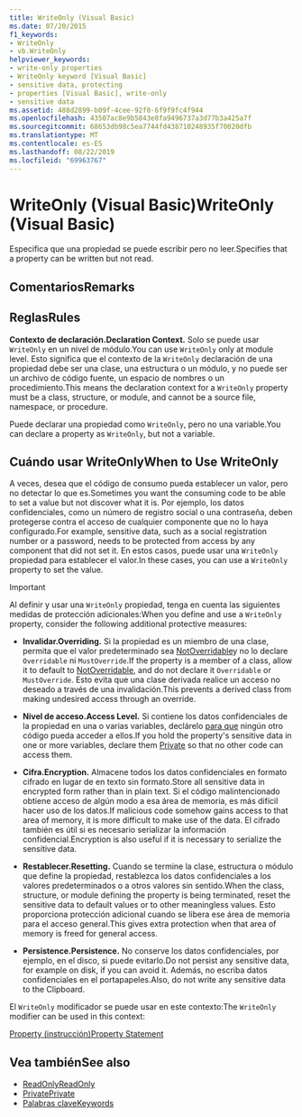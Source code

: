```yaml
---
title: WriteOnly (Visual Basic)
ms.date: 07/20/2015
f1_keywords:
- WriteOnly
- vb.WriteOnly
helpviewer_keywords:
- write-only properties
- WriteOnly keyword [Visual Basic]
- sensitive data, protecting
- properties [Visual Basic], write-only
- sensitive data
ms.assetid: 488d2899-b09f-4cee-92f0-6f9f9fc4f944
ms.openlocfilehash: 43507ac8e9b5843e8fa9496737a3d77b3a425a7f
ms.sourcegitcommit: 68653db98c5ea7744fd438710248935f70020dfb
ms.translationtype: MT
ms.contentlocale: es-ES
ms.lasthandoff: 08/22/2019
ms.locfileid: "69963767"
---
```

# <a name="writeonly-visual-basic"></a><span data-ttu-id="bf79b-102">WriteOnly (Visual Basic)</span><span class="sxs-lookup"><span data-stu-id="bf79b-102">WriteOnly (Visual Basic)</span></span>
<span data-ttu-id="bf79b-103">Especifica que una propiedad se puede escribir pero no leer.</span><span class="sxs-lookup"><span data-stu-id="bf79b-103">Specifies that a property can be written but not read.</span></span>  
  
## <a name="remarks"></a><span data-ttu-id="bf79b-104">Comentarios</span><span class="sxs-lookup"><span data-stu-id="bf79b-104">Remarks</span></span>  
  
## <a name="rules"></a><span data-ttu-id="bf79b-105">Reglas</span><span class="sxs-lookup"><span data-stu-id="bf79b-105">Rules</span></span>  
 <span data-ttu-id="bf79b-106">**Contexto de declaración.**</span><span class="sxs-lookup"><span data-stu-id="bf79b-106">**Declaration Context.**</span></span> <span data-ttu-id="bf79b-107">Solo se puede usar `WriteOnly` en un nivel de módulo.</span><span class="sxs-lookup"><span data-stu-id="bf79b-107">You can use `WriteOnly` only at module level.</span></span> <span data-ttu-id="bf79b-108">Esto significa que el contexto de la `WriteOnly` declaración de una propiedad debe ser una clase, una estructura o un módulo, y no puede ser un archivo de código fuente, un espacio de nombres o un procedimiento.</span><span class="sxs-lookup"><span data-stu-id="bf79b-108">This means the declaration context for a `WriteOnly` property must be a class, structure, or module, and cannot be a source file, namespace, or procedure.</span></span>  
  
 <span data-ttu-id="bf79b-109">Puede declarar una propiedad como `WriteOnly`, pero no una variable.</span><span class="sxs-lookup"><span data-stu-id="bf79b-109">You can declare a property as `WriteOnly`, but not a variable.</span></span>  
  
## <a name="when-to-use-writeonly"></a><span data-ttu-id="bf79b-110">Cuándo usar WriteOnly</span><span class="sxs-lookup"><span data-stu-id="bf79b-110">When to Use WriteOnly</span></span>  
 <span data-ttu-id="bf79b-111">A veces, desea que el código de consumo pueda establecer un valor, pero no detectar lo que es.</span><span class="sxs-lookup"><span data-stu-id="bf79b-111">Sometimes you want the consuming code to be able to set a value but not discover what it is.</span></span> <span data-ttu-id="bf79b-112">Por ejemplo, los datos confidenciales, como un número de registro social o una contraseña, deben protegerse contra el acceso de cualquier componente que no lo haya configurado.</span><span class="sxs-lookup"><span data-stu-id="bf79b-112">For example, sensitive data, such as a social registration number or a password, needs to be protected from access by any component that did not set it.</span></span> <span data-ttu-id="bf79b-113">En estos casos, puede usar una `WriteOnly` propiedad para establecer el valor.</span><span class="sxs-lookup"><span data-stu-id="bf79b-113">In these cases, you can use a `WriteOnly` property to set the value.</span></span>  
  
> [!IMPORTANT]
> <span data-ttu-id="bf79b-114">Al definir y usar una `WriteOnly` propiedad, tenga en cuenta las siguientes medidas de protección adicionales:</span><span class="sxs-lookup"><span data-stu-id="bf79b-114">When you define and use a `WriteOnly` property, consider the following additional protective measures:</span></span>  
  
- <span data-ttu-id="bf79b-115">**Invalidar.**</span><span class="sxs-lookup"><span data-stu-id="bf79b-115">**Overriding.**</span></span> <span data-ttu-id="bf79b-116">Si la propiedad es un miembro de una clase, permita que el valor predeterminado sea [NotOverridable](../../../visual-basic/language-reference/modifiers/notoverridable.md)y no lo declare `Overridable` ni `MustOverride`.</span><span class="sxs-lookup"><span data-stu-id="bf79b-116">If the property is a member of a class, allow it to default to [NotOverridable](../../../visual-basic/language-reference/modifiers/notoverridable.md), and do not declare it `Overridable` or `MustOverride`.</span></span> <span data-ttu-id="bf79b-117">Esto evita que una clase derivada realice un acceso no deseado a través de una invalidación.</span><span class="sxs-lookup"><span data-stu-id="bf79b-117">This prevents a derived class from making undesired access through an override.</span></span>  
  
- <span data-ttu-id="bf79b-118">**Nivel de acceso.**</span><span class="sxs-lookup"><span data-stu-id="bf79b-118">**Access Level.**</span></span> <span data-ttu-id="bf79b-119">Si contiene los datos confidenciales de la propiedad en una o varias variables, declárelo [para que](../../../visual-basic/language-reference/modifiers/private.md) ningún otro código pueda acceder a ellos.</span><span class="sxs-lookup"><span data-stu-id="bf79b-119">If you hold the property's sensitive data in one or more variables, declare them [Private](../../../visual-basic/language-reference/modifiers/private.md) so that no other code can access them.</span></span>  
  
- <span data-ttu-id="bf79b-120">**Cifra.**</span><span class="sxs-lookup"><span data-stu-id="bf79b-120">**Encryption.**</span></span> <span data-ttu-id="bf79b-121">Almacene todos los datos confidenciales en formato cifrado en lugar de en texto sin formato.</span><span class="sxs-lookup"><span data-stu-id="bf79b-121">Store all sensitive data in encrypted form rather than in plain text.</span></span> <span data-ttu-id="bf79b-122">Si el código malintencionado obtiene acceso de algún modo a esa área de memoria, es más difícil hacer uso de los datos.</span><span class="sxs-lookup"><span data-stu-id="bf79b-122">If malicious code somehow gains access to that area of memory, it is more difficult to make use of the data.</span></span> <span data-ttu-id="bf79b-123">El cifrado también es útil si es necesario serializar la información confidencial.</span><span class="sxs-lookup"><span data-stu-id="bf79b-123">Encryption is also useful if it is necessary to serialize the sensitive data.</span></span>  
  
- <span data-ttu-id="bf79b-124">**Restablecer.**</span><span class="sxs-lookup"><span data-stu-id="bf79b-124">**Resetting.**</span></span> <span data-ttu-id="bf79b-125">Cuando se termine la clase, estructura o módulo que define la propiedad, restablezca los datos confidenciales a los valores predeterminados o a otros valores sin sentido.</span><span class="sxs-lookup"><span data-stu-id="bf79b-125">When the class, structure, or module defining the property is being terminated, reset the sensitive data to default values or to other meaningless values.</span></span> <span data-ttu-id="bf79b-126">Esto proporciona protección adicional cuando se libera ese área de memoria para el acceso general.</span><span class="sxs-lookup"><span data-stu-id="bf79b-126">This gives extra protection when that area of memory is freed for general access.</span></span>  
  
- <span data-ttu-id="bf79b-127">**Persistence.**</span><span class="sxs-lookup"><span data-stu-id="bf79b-127">**Persistence.**</span></span> <span data-ttu-id="bf79b-128">No conserve los datos confidenciales, por ejemplo, en el disco, si puede evitarlo.</span><span class="sxs-lookup"><span data-stu-id="bf79b-128">Do not persist any sensitive data, for example on disk, if you can avoid it.</span></span> <span data-ttu-id="bf79b-129">Además, no escriba datos confidenciales en el portapapeles.</span><span class="sxs-lookup"><span data-stu-id="bf79b-129">Also, do not write any sensitive data to the Clipboard.</span></span>  
  
 <span data-ttu-id="bf79b-130">El `WriteOnly` modificador se puede usar en este contexto:</span><span class="sxs-lookup"><span data-stu-id="bf79b-130">The `WriteOnly` modifier can be used in this context:</span></span>  
  
 [<span data-ttu-id="bf79b-131">Property (instrucción)</span><span class="sxs-lookup"><span data-stu-id="bf79b-131">Property Statement</span></span>](../../../visual-basic/language-reference/statements/property-statement.md)  
  
## <a name="see-also"></a><span data-ttu-id="bf79b-132">Vea también</span><span class="sxs-lookup"><span data-stu-id="bf79b-132">See also</span></span>

- [<span data-ttu-id="bf79b-133">ReadOnly</span><span class="sxs-lookup"><span data-stu-id="bf79b-133">ReadOnly</span></span>](../../../visual-basic/language-reference/modifiers/readonly.md)
- [<span data-ttu-id="bf79b-134">Private</span><span class="sxs-lookup"><span data-stu-id="bf79b-134">Private</span></span>](../../../visual-basic/language-reference/modifiers/private.md)
- [<span data-ttu-id="bf79b-135">Palabras clave</span><span class="sxs-lookup"><span data-stu-id="bf79b-135">Keywords</span></span>](../../../visual-basic/language-reference/keywords/index.md)
